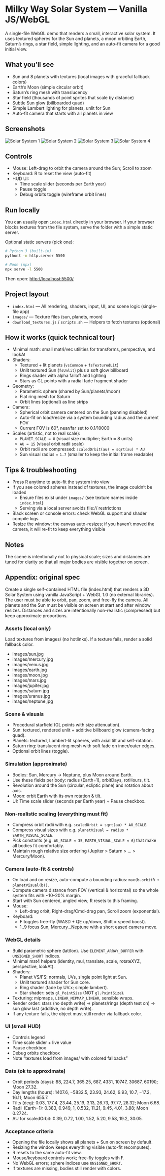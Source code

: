 # Milky Way Solar System — Vanilla JS/WebGL

A single-file WebGL demo that renders a small, interactive solar system. It uses textured spheres for the Sun and planets, a moon orbiting Earth, Saturn’s rings, a star field, simple lighting, and an auto-fit camera for a good initial view.

## What you’ll see

- Sun and 8 planets with textures (local images with graceful fallback colors)
- Earth’s Moon (simple circular orbit)
- Saturn’s ring mesh with translucency
- Star field (thousands of point sprites that scale by distance)
- Subtle Sun glow (billboarded quad)
- Simple Lambert lighting for planets, unlit for Sun
- Auto-fit camera that starts with all planets in view

## Screenshots

![Solar System 1](images/milky_way1.png)
![Solar System 2](images/milky_way2.png)
![Solar System 3](images/milky_way3.png)
![Solar System 4](images/milky_way4.png)

## Controls

- Mouse: Left-drag to orbit the camera around the Sun; Scroll to zoom
- Keyboard: R to reset the view (auto-fit)
- HUD UI:
  - Time scale slider (seconds per Earth year)
  - Pause toggle
  - Debug orbits toggle (wireframe orbit lines)

## Run locally

You can usually open `index.html` directly in your browser. If your browser blocks textures from the file system, serve the folder with a simple static server.

Optional static servers (pick one):

```bash
# Python 3 (built-in)
python3 -m http.server 5500

# Node (npx)
npx serve -l 5500
```

Then open: [http://localhost:5500/](http://localhost:5500/)

## Project layout

- `index.html` — All rendering, shaders, input, UI, and scene logic (single-file app)
- `images/` — Texture files (sun, planets, moon)
- `download_textures.js` / `scripts.sh` — Helpers to fetch textures (optional)

## How it works (quick technical tour)

- Minimal math: small mat4/vec utilities for transforms, perspective, and lookAt
- Shaders:
  - Textured + lit planets (`vsCommon` + `fsTexturedLit`)
  - Unlit textured Sun (`fsUnlit`) plus a soft glow billboard
  - Rings shader with alpha falloff and lighting
  - Stars as GL points with a radial fade fragment shader
- Geometry:
  - Parametric sphere (shared by Sun/planets/moon)
  - Flat ring mesh for Saturn
  - Orbit lines (optional) as line strips
- Camera:
  - Spherical orbit camera centered on the Sun (panning disabled)
  - Auto-fit on load/resize via a system bounding radius and the current FOV
  - Current FOV is 60°, near/far set to 0.1/10000
- Scales (artistic, not to real scale):
  - `PLANET_SCALE = 8` (visual size multiplier; Earth ≈ 8 units)
  - `AU = 15` (visual orbit radii scale)
  - Orbit radii are compressed: `scaledOrbit(au) = sqrt(au) * AU`
  - Sun visual radius = `1.7` (smaller to keep the initial frame readable)

## Tips & troubleshooting

- Press R anytime to auto-fit the system into view
- If you see colored spheres instead of textures, the image couldn’t be loaded
  - Ensure files exist under `images/` (see texture names inside `index.html`)
  - Serving via a local server avoids file:// restrictions
- Black screen or console errors: check WebGL support and shader compile logs
- Resize the window: the canvas auto-resizes; if you haven’t moved the camera,
  it will re-fit to keep everything visible

## Notes

The scene is intentionally not to physical scale; sizes and distances are tuned
  for clarity so that all major bodies are visible together on screen.


## Appendix: original spec

Create a single self-contained HTML file (index.html) that renders a 3D Solar System using vanilla JavaScript + WebGL 1.0 (no external libraries). The user must be able to orbit, pan, zoom, and free-fly the camera. All planets and the Sun must be visible on screen at start and after window resizes. Distances and sizes are intentionally non-realistic (compressed) but keep approximate proportions.

### Assets (local only)

Load textures from images/ (no hotlinks). If a texture fails, render a solid fallback color.

- images/sun.jpg
- images/mercury.jpg
- images/venus.jpg
- images/earth.jpg
- images/moon.jpg
- images/mars.jpg
- images/jupiter.jpg
- images/saturn.jpg
- images/uranus.jpg
- images/neptune.jpg

### Scene & visuals

- Procedural starfield (GL points with size attenuation).
- Sun: textured, rendered unlit + additive billboard glow (camera-facing quad).
- Planets: textured, Lambert-lit spheres, with axial tilt and self-rotation.
- Saturn ring: translucent ring mesh with soft fade on inner/outer edges.
- Optional orbit lines (toggle).

### Simulation (approximate)

- Bodies: Sun, Mercury → Neptune, plus Moon around Earth.
- Use these fields per body: radius (Earth=1), orbitDays, rotHours, tilt.
- Revolution around the Sun (circular, ecliptic plane) and rotation about axis.
- Moon: orbit Earth with its own rotation & tilt.
- UI: Time scale slider (seconds per Earth year) + Pause checkbox.

### Non-realistic scaling (everything must fit)

- Compress orbit radii with e.g. `scaledOrbit = sqrt(au) * AU_SCALE`.
- Compress visual sizes with e.g. `planetVisual = radius * EARTH_VISUAL_SCALE`.
- Pick constants (e.g. `AU_SCALE ≈ 35`, `EARTH_VISUAL_SCALE ≈ 6`) that make all bodies fit comfortably.
- Maintain rough relative size ordering (Jupiter > Saturn > … > Mercury/Moon).

### Camera (auto-fit & controls)

- On load and on resize, auto-compute a bounding radius: `max(b.orbitR + planetVisual(b))`.
- Compute camera distance from FOV (vertical & horizontal) so the whole system fits with ~10–20% margin.
- Start with Sun centered, angled view; R resets to this framing.
- Mouse:
	- Left-drag orbit, Right-drag/Cmd-drag pan, Scroll zoom (exponential).
- Keyboard:
	- F toggles free-fly (WASD + QE up/down, Shift = speed boost).
	- 1..9 focus Sun, Mercury…Neptune with a short eased camera move.

### WebGL details

- Build parametric sphere (lat/lon). Use `ELEMENT_ARRAY_BUFFER` with `UNSIGNED_SHORT` indices.
- Minimal mat4 helpers (identity, mul, translate, scale, rotateXYZ, perspective, lookAt).
- Shaders:
	- Planet VS/FS: normals, UVs, single point light at Sun.
	- Unlit textured shader for Sun core.
	- Ring shader (fade by UV.x; simple lambert).
	- Star shader: sets `gl_PointSize` (NOT `gl.PointSize`).
- Texturing: mipmaps, `LINEAR_MIPMAP_LINEAR`, sensible wraps.
- Render order: stars (no depth write) → planets/rings (depth test on) → sun glow last (additive, no depth write).
- If any texture fails, the object must still render via fallback color.

### UI (small HUD)

- Controls legend
- Time scale slider + live value
- Pause checkbox
- Debug orbits checkbox
- Note “textures load from images/ with colored fallbacks”

### Data (ok to approximate)

- Orbit periods (days): 88, 224.7, 365.25, 687, 4331, 10747, 30687, 60190; Moon 27.32.
- Day lengths (hours): 1407.6, −5832.5, 23.93, 24.62, 9.93, 10.7, −17.2, 16.11; Moon 655.7.
- Tilts (deg): 0.03, 177.4, 23.44, 25.19, 3.13, 26.73, 97.77, 28.32; Moon 6.68.
- Radii (Earth=1): 0.383, 0.949, 1, 0.532, 11.21, 9.45, 4.01, 3.88; Moon 0.2724.
- AU for scaledOrbit: 0.39, 0.72, 1.00, 1.52, 5.20, 9.58, 19.2, 30.05.

### Acceptance criteria

- Opening the file locally shows all planets + Sun on screen by default.
- Resizing the window keeps everything visible (auto-fit recomputes).
- R resets to the same auto-fit view.
- Mouse/keyboard controls work; free-fly toggles with F.
- No WebGL errors; sphere indices use `UNSIGNED_SHORT`.
- If textures are missing, bodies still render with colors.